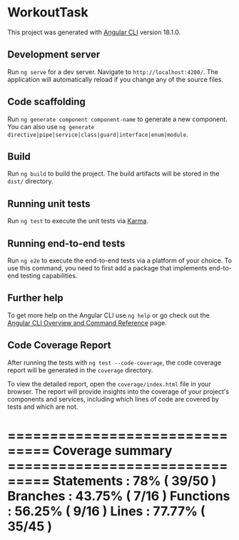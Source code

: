 # WorkoutTask

This project was generated with [Angular CLI](https://github.com/angular/angular-cli) version 18.1.0.

## Development server

Run `ng serve` for a dev server. Navigate to `http://localhost:4200/`. The application will automatically reload if you change any of the source files.

## Code scaffolding

Run `ng generate component component-name` to generate a new component. You can also use `ng generate directive|pipe|service|class|guard|interface|enum|module`.

## Build

Run `ng build` to build the project. The build artifacts will be stored in the `dist/` directory.

## Running unit tests

Run `ng test` to execute the unit tests via [Karma](https://karma-runner.github.io).

## Running end-to-end tests

Run `ng e2e` to execute the end-to-end tests via a platform of your choice. To use this command, you need to first add a package that implements end-to-end testing capabilities.

## Further help

To get more help on the Angular CLI use `ng help` or go check out the [Angular CLI Overview and Command Reference](https://angular.dev/tools/cli) page.


## Code Coverage Report

After running the tests with `ng test --code-coverage`, the code coverage report will be generated in the `coverage` directory. 

To view the detailed report, open the `coverage/index.html` file in your browser. The report will provide insights into the coverage of your project's components and services, including which lines of code are covered by tests and which are not.

=============================== Coverage summary ===============================
Statements   : 78% ( 39/50 )
Branches     : 43.75% ( 7/16 )
Functions    : 56.25% ( 9/16 )
Lines        : 77.77% ( 35/45 )
================================================================================
